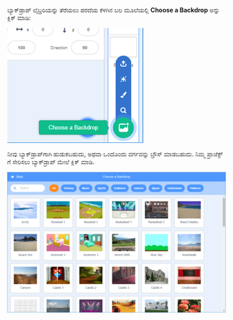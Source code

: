 ಬ್ಯಾಕ್‌ಡ್ರಾಪ್ ಲೈಬ್ರರಿಯನ್ನು ತೆರೆಯಲು ಪರದೆಯ ಕೆಳಗಿನ ಬಲ ಮೂಲೆಯಲ್ಲಿ **Choose a Backdrop** ಅನ್ನು ಕ್ಲಿಕ್ ಮಾಡಿ:

![The 'Choose a Backdrop' icon highlighted.](images/stage-choose.png)

ನೀವು ಬ್ಯಾಕ್‌ಡ್ರಾಪ್‌ಗಾಗಿ ಹುಡುಕಬಹುದು, ಅಥವಾ ಒಂದೊಂದು ವರ್ಗವನ್ನು ಬ್ರೌಸ್ ಮಾಡಬಹುದು. ನಿಮ್ಮ ಪ್ರಾಜೆಕ್ಟ್ ಗೆ ಸೇರಿಸಲು ಬ್ಯಾಕ್‌ಡ್ರಾಪ್ ಮೇಲೆ ಕ್ಲಿಕ್ ಮಾಡಿ.

![The Backdrop Library.](images/backdrop.png)